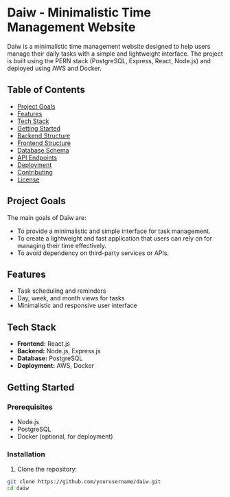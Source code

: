 # Daiw - Minimalistic Time Management Website

Daiw is a minimalistic time management website designed to help users manage their daily tasks with a simple and lightweight interface. The project is built using the PERN stack (PostgreSQL, Express, React, Node.js) and deployed using AWS and Docker.

## Table of Contents

- [Project Goals](#project-goals)
- [Features](#features)
- [Tech Stack](#tech-stack)
- [Getting Started](#getting-started)
- [Backend Structure](#backend-structure)
- [Frontend Structure](#frontend-structure)
- [Database Schema](#database-schema)
- [API Endpoints](#api-endpoints)
- [Deployment](#deployment)
- [Contributing](#contributing)
- [License](#license)

## Project Goals

The main goals of Daiw are:
- To provide a minimalistic and simple interface for task management.
- To create a lightweight and fast application that users can rely on for managing their time effectively.
- To avoid dependency on third-party services or APIs.

## Features

- Task scheduling and reminders
- Day, week, and month views for tasks
- Minimalistic and responsive user interface

## Tech Stack

- **Frontend:** React.js
- **Backend:** Node.js, Express.js
- **Database:** PostgreSQL
- **Deployment:** AWS, Docker

## Getting Started

### Prerequisites

- Node.js
- PostgreSQL
- Docker (optional, for deployment)

### Installation

1. Clone the repository:

```bash
git clone https://github.com/yourusername/daiw.git
cd daiw
